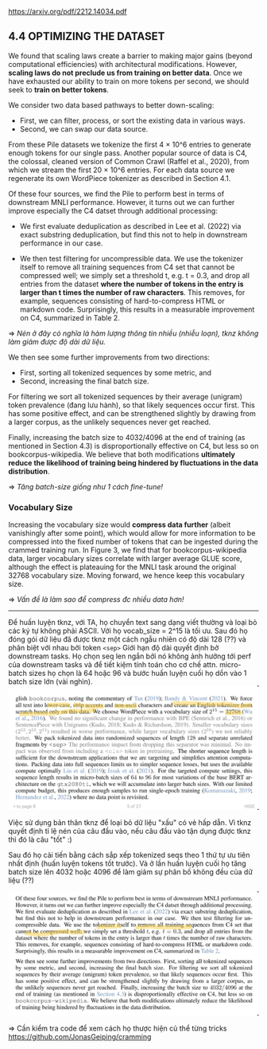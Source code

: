 https://arxiv.org/pdf/2212.14034.pdf

## 4.4 OPTIMIZING THE DATASET
We found that scaling laws create a barrier to making major gains (beyond computational efficiencies) with architectural modifications. However, __scaling laws do not preclude us from training on better data__. Once we have exhausted our ability to train on more tokens per second, we should seek to __train on better tokens__.

We consider two data based pathways to better down-scaling:
- First, we can filter, process, or sort the existing data in various ways.
- Second, we can swap our data source.

From these Pile datasets we tokenize the first 4 × 10^6 entries to generate enough tokens for our single pass. Another popular source of data is C4, the colossal, cleaned version of Common Crawl (Raffel et al., 2020), from which we stream the first 20 × 10^6 entries. For each data source we regenerate its own WordPiece tokenizer as described in Section 4.1.


Of these four sources, we find the Pile to perform best in terms of downstream MNLI performance. However, it turns out we can further improve especially the C4 datset through additional processing:

- We first evaluate deduplication as described in Lee et al. (2022) via exact substring deduplication, but find this not to help in downstream performance in our case.

- We then test filtering for uncompressible data. We use the tokenizer itself to remove all training sequences from C4 set that cannot be compressed well; we simply set a threshold t, e.g. t = 0.3, and drop all entries from the dataset __where the number of tokens in the entry is larger than t times the number of raw characters__. This removes, for example, sequences consisting of hard-to-compress HTML or markdown code. Surprisingly, this results in a measurable improvement on C4, summarized in Table 2.

=> _Nén ở đây có nghĩa là hàm lượng thông tin nhiều (nhiễu loạn), tknz không làm giảm được độ dài dữ liệu._

We then see some further improvements from two directions:
- First, sorting all tokenized sequences by some metric, and 
- Second, increasing the final batch size.

For filtering we sort all tokenized sequences by their average (unigram) token prevalence (đang lưu hành), so that likely sequences occur first. This has some positive effect, and can be strengthened slightly by drawing from a larger corpus, as the unlikely sequences never get reached.

Finally, increasing the batch size to 4032/4096 at the end of training (as mentioned in Section 4.3) is disproportionally effective on C4, but less so on bookcorpus-wikipedia. We believe that both modifications __ultimately reduce the likelihood of training being hindered by fluctuations in the data distribution__.

=> _Tăng batch-size giống như 1 cách fine-tune!_

### Vocabulary Size

Increasing the vocabulary size would __compress data further__ (albeit vanishingly after some point), which would allow for more information to be compressed into the fixed number of tokens that can be ingested during the crammed training run. In Figure 3, we find that for bookcorpus-wikipedia data, larger vocabulary sizes correlate with larger average GLUE score, although the effect is plateauing for the MNLI task around the original 32768 vocabulary size. Moving forward, we hence keep this vocabulary size.

=> _Vấn đề là làm sao để compress đc nhiều data hơn!_

- - -

Để huấn luyện tknz, với TA, họ chuyển text sang dạng viết thường và loại bỏ các ký tự không phải ASCII. Với họ vocab_size = 2^15 là tối ưu. Sau đó họ đóng gói dữ liệu đã được tknz một cách ngẫu nhiên có độ dài 128 (??) và phân biệt với nhau bởi token `<sep>` Giới hạn độ dài quyết định bở downstream tasks. Họ chọn seq len ngắn bởi nó không ảnh hưởng tới perf của downstream tasks và để tiết kiệm tính toán cho cơ chế attn. micro-batch sizes họ chọn là 64 hoặc 96 và bước huấn luyện cuối họ dồn vào 1 batch size lớn (vài nghìn).
![](files/cramming-00.jpg)

Việc sử dụng bản thân tknz để loại bỏ dữ liệu "xấu" có vẻ hấp dẫn. Vì tknz quyết định tỉ lệ nén của câu đầu vào, nếu câu đầu vào tận dụng được tknz thì đó là câu "tốt" :)

Sau đó họ cải tiến bằng cách sắp xếp tokenized seqs theo 1 thứ tự ưu tiên nhất định (huấn luyện tokens tốt trước). Và ở lần huấn luyện cuối họ tăng batch size lên 4032 hoặc 4096 để làm giảm sự phân bố không đều của dữ liệu (??)

![](files/cramming-01.jpg)

=> Cần kiểm tra code để xem cách họ thược hiện củ thể từng tricks https://github.com/JonasGeiping/cramming